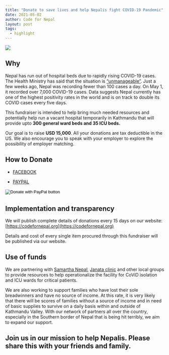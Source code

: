 ```yaml
---
title: "Donate to save lives and help Nepalis fight COVID-19 Pandemic"
date: 2021-05-02
author: Code for Nepal
layout: post
tags:
  - highlight
---
```


<img src="https://unsdg.un.org/sites/default/files/2020-07/nepal_covid_july2020_960x640.jpg">

## Why

Nepal has run out of hospital beds due to rapidly rising COVID-19 cases. The Health Ministry has said that the situation is [“unmanageable”](https://www.nytimes.com/2021/05/01/world/nepal-india-covid.html). Just a few weeks ago, Nepal was recording fewer than 100 cases a day. On May 1, it recorded over 7,000 COVID-19 cases. Data suggests Nepal currently has one of the highest positivity rates in the world and is on track to double its COVID cases every five days.

This fundraiser is intended to help bring much needed resources and potentially help run a vacant hospital temporarily in Kathmandu that will provide upto **300 general ward beds and 35 ICU beds.**

Our goal is to raise **USD 15,000**. All your donations are tax deductible in the US. We also encourage you to speak with your employer to explore the possibility of employer matching.

## How to Donate

- [FACEBOOK](https://www.facebook.com/donate/517821549237041/)

- [PAYPAL](https://www.paypal.com/donate?hosted_button_id=95R9GEGDABKK2)

<form action="https://www.paypal.com/donate" method="post" target="_top" style="margin-bottom:2rem">
<input type="hidden" name="hosted_button_id" value="95R9GEGDABKK2" />
<input type="image" src="https://www.paypalobjects.com/en_US/i/btn/btn_donateCC_LG.gif" border="0" name="submit" title="PayPal - The safer, easier way to pay online!" alt="Donate with PayPal button" />
<img alt="" border="0" src="https://www.paypal.com/en_US/i/scr/pixel.gif" width="1" height="1" />
</form>

## Implementation and transparency

We will publish complete details of donations every 15 days on our website: [https://codefornepal.org](https://codefornepal.org)

Details and cost of every single item procured through this fundraiser will be published via our website.

## Use of funds

We are partnering with [Samartha Nepal](http://samarthanepal.org/), [Janata clinic](http://janataclinic.org/) and other local groups to provide resources to help operationalize the facility for CoViD isolation and ICU wards for critical patients.

We are also working to support families who have lost their sole breadwinners and have no source of income. At this rate, it is very likely that there will be scores of families without a source of income and in need of basic supplies to survive on a daily basis within and outside of Kathmandu Valley. With our network of partners all over the country, especially in the Southern border of Nepal that is being hit terribly, we aim to expand our support.

## Join us in our mission to help Nepalis. Please share this with your friends and family. 
